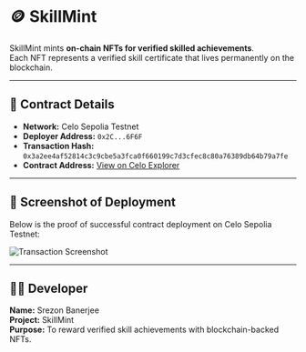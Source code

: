 # 🪙 SkillMint

SkillMint mints **on-chain NFTs for verified skilled achievements**.  
Each NFT represents a verified skill certificate that lives permanently on the blockchain.

---

## 📜 Contract Details

- **Network:** Celo Sepolia Testnet  
- **Deployer Address:** `0x2C...6F6F`  
- **Transaction Hash:** `0x3a2ee4af52814c3c9cbe5a3fca0f660199c7d3cfec8c80a76389db64b79a7fe`  
- **Contract Address:** [View on Celo Explorer](https://celo-sepolia.blockscout.com/tx/0xe3a2ee4af52814c3c9cbe5a3fca0f660199c7d3cfec8c80a76389db64b79a7fe)

---

## 📸 Screenshot of Deployment

Below is the proof of successful contract deployment on Celo Sepolia Testnet:

![Transaction Screenshot](<img width="2880" height="1620" alt="Screenshot (26)" src="https://github.com/user-attachments/assets/541566af-de70-4dcf-97a0-bb3ef12f47a7" />
)

---

## 👨‍💻 Developer

**Name:** Srezon Banerjee  
**Project:** SkillMint  
**Purpose:** To reward verified skill achievements with blockchain-backed NFTs.

